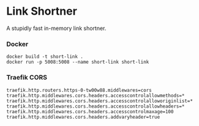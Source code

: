 # Link Shortner

A stupidly fast in-memory link shortner.

### Docker

```
docker build -t short-link .
docker run -p 5008:5008 --name short-link short-link
```

### Traefik CORS
```
traefik.http.routers.https-0-tw00w88.middlewares=cors
traefik.http.middlewares.cors.headers.accesscontrolallowmethods=*
traefik.http.middlewares.cors.headers.accesscontrolalloworiginlist=*
traefik.http.middlewares.cors.headers.accesscontrolallowheaders=*
traefik.http.middlewares.cors.headers.accesscontrolmaxage=100
traefik.http.middlewares.cors.headers.addvaryheader=true
```